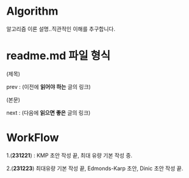# Algorithm #

알고리즘 이론 설명..직관적인 이해를 추구합니다.

# readme.md 파일 형식 #

(제목)

prev : (이전에 **읽어야 하는** 글의 링크)

(본문)

next : (다음에 **읽으면 좋은** 글의 링크)

# WorkFlow #
1.(**231221**) : KMP 초안 작성 끝,  최대 유량 기본 작성 중. 

2.(**231223**) 최대유량 기본 작성 끝, Edmonds-Karp 초안, Dinic 초안 작성 끝.
